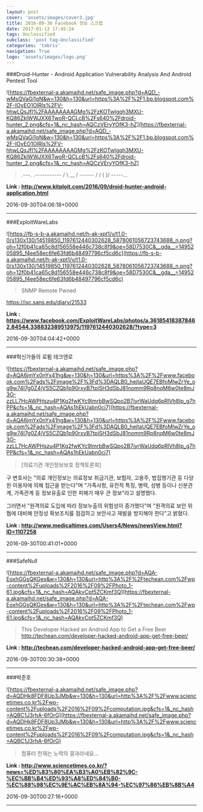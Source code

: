 ```yaml
---
layout: post
cover: 'assets/images/cover3.jpg'
title: 2016-09-30 Facebook 정보 스크랩
date: 2017-01-13 17:45:14
tags: Unclassified
subclass: 'post tag-Unclassified'
categories: 'tabris'
navigation: True
logo: 'assets/images/logo.png'
---
```


###Droid-Hunter - Android Application Vulnerability Analysis And Android Pentest Tool

![https://fbexternal-a.akamaihd.net/safe_image.php?d=AQD_-wMsQVaGi1gN&w=130&h=130&url=https%3A%2F%2F1.bp.blogspot.com%2F-IOvEO1OlRls%2FV-hhwLQsJfI%2FAAAAAAAAGMg%2FzKOTwIgqh3MXU-KQ86ZklWWJXX6TwoR-QCLcB%2Fs640%2Fdroid-hunter_2.png&cfs=1&_nc_hash=AQCzVEryYOfK3-hZ](https://fbexternal-a.akamaihd.net/safe_image.php?d=AQD_-wMsQVaGi1gN&w=130&h=130&url=https%3A%2F%2F1.bp.blogspot.com%2F-IOvEO1OlRls%2FV-hhwLQsJfI%2FAAAAAAAAGMg%2FzKOTwIgqh3MXU-KQ86ZklWWJXX6TwoR-QCLcB%2Fs640%2Fdroid-hunter_2.png&cfs=1&_nc_hash=AQCzVEryYOfK3-hZ)

>.---. .----------- / \ __ / ------ / / \( )/ -----...

**Link : <http://www.kitploit.com/2016/09/droid-hunter-android-application.html>**

2016-09-30T04:06:18+0000

---

###ExploitWareLabs

![https://fb-s-b-a.akamaihd.net/h-ak-xpt1/v/t1.0-0/s130x130/14519850_1197612440302628_5878061056723743688_n.png?oh=12f0b41ca65c8d156558e446c738c8f9&oe=58D7530C&__gda__=1495205895_f4ee58ec6fe63fd6b48497796cf5cd6c](https://fb-s-b-a.akamaihd.net/h-ak-xpt1/v/t1.0-0/s130x130/14519850_1197612440302628_5878061056723743688_n.png?oh=12f0b41ca65c8d156558e446c738c8f9&oe=58D7530C&__gda__=1495205895_f4ee58ec6fe63fd6b48497796cf5cd6c)

>SNMP Remote Pwned

https://isc.sans.edu/diary/21533

**Link : <https://www.facebook.com/ExploitWareLabs/photos/a.361854183878462.84544.338832389513975/1197612440302628/?type=3>**

2016-09-30T04:04:42+0000

---

###혁신가들의 로펌 테크앤로

![https://fbexternal-a.akamaihd.net/safe_image.php?d=AQA6jmYx0nYx41hg&w=130&h=130&url=https%3A%2F%2Fwww.facebook.com%2Fads%2Fimage%2F%3Fd%3DAQLB0_hejtaUQE7EBfoMIwZrYe_og9w74I7g0Z4jVS5CZQb1p90rxyB7tpiSH3dSbJ81nomm9Rp8nqM6w0te8mJ3O-zzLL7HcAWPHszu4P1Kg2fwKYc9lmrbBwSQpo2B7iyrWaUdq6pRlVh8Ip_g7hPP&cfs=1&_nc_hash=AQAs1hEkUabn0cj7](https://fbexternal-a.akamaihd.net/safe_image.php?d=AQA6jmYx0nYx41hg&w=130&h=130&url=https%3A%2F%2Fwww.facebook.com%2Fads%2Fimage%2F%3Fd%3DAQLB0_hejtaUQE7EBfoMIwZrYe_og9w74I7g0Z4jVS5CZQb1p90rxyB7tpiSH3dSbJ81nomm9Rp8nqM6w0te8mJ3O-zzLL7HcAWPHszu4P1Kg2fwKYc9lmrbBwSQpo2B7iyrWaUdq6pRlVh8Ip_g7hPP&cfs=1&_nc_hash=AQAs1hEkUabn0cj7)

>[의료기관 개인정보보호 정책토론회]

구 변호사는 "의료 개인정보는 의료정보 취급기관, 보험자, 고용주, 법집행기관 등 다양한 이용자에 의해 접근을 받는다"며 "가족사항, 유전적 특징, 병력, 성병 등이나 신분관계, 가족관계 등 정보유출로 인한 피해가 매우 큰 정보"라고 설명했다.

그러면서 "원격의료 도입에 따라 정보누출의 위험성이 증가했다"며 "원격의료 보안 위협에 대비해 안정성 확보조치를 점검하고 보안사고 재발을 방지해야 한다"고 밝혔다.

**Link : <http://www.medicaltimes.com/Users4/News/newsView.html?ID=1107258>**

2016-09-30T00:41:01+0000

---

###SafeNull

![https://fbexternal-a.akamaihd.net/safe_image.php?d=AQA-EoxhGGsQKGex&w=130&h=130&url=http%3A%2F%2Ftechean.com%2Fwp-content%2Fuploads%2F2016%2F09%2FPhoto_1-61.jpg&cfs=1&_nc_hash=AQAkvCpt5ZCKmf3Q](https://fbexternal-a.akamaihd.net/safe_image.php?d=AQA-EoxhGGsQKGex&w=130&h=130&url=http%3A%2F%2Ftechean.com%2Fwp-content%2Fuploads%2F2016%2F09%2FPhoto_1-61.jpg&cfs=1&_nc_hash=AQAkvCpt5ZCKmf3Q)

>This Developer Hacked an Android App to Get a Free Beer
http://techean.com/developer-hacked-android-app-get-free-beer/

**Link : <http://techean.com/developer-hacked-android-app-get-free-beer/>**

2016-09-30T00:30:38+0000

---

###박준호

![https://fbexternal-a.akamaihd.net/safe_image.php?d=AQDHk8FDF8Up3JMb&w=130&h=130&url=http%3A%2F%2Fwww.sciencetimes.co.kr%2Fwp-content%2Fuploads%2F2016%2F09%2Fcomputation.jpg&cfs=1&_nc_hash=AQBC1J3rhA-6fOrG](https://fbexternal-a.akamaihd.net/safe_image.php?d=AQDHk8FDF8Up3JMb&w=130&h=130&url=http%3A%2F%2Fwww.sciencetimes.co.kr%2Fwp-content%2Fuploads%2F2016%2F09%2Fcomputation.jpg&cfs=1&_nc_hash=AQBC1J3rhA-6fOrG)

>컴퓨터 천재는 노력의 결과라네요...

**Link : <http://www.sciencetimes.co.kr/?news=%ED%83%80%EA%B3%A0%EB%82%9C-%EC%BB%B4%ED%93%A8%ED%84%B0-%EC%88%98%EC%9E%AC%EB%8A%94-%EC%97%86%EB%8B%A4>**

2016-09-30T00:27:16+0000

---

